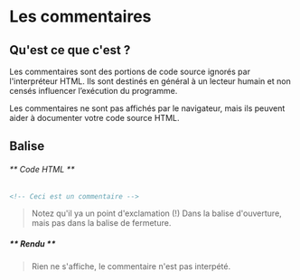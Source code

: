 # Les commentaires

## Qu'est ce que c'est ?

Les commentaires sont des portions de code source ignorés par l'interpréteur HTML.
Ils sont destinés en général à un lecteur humain et non censés influencer l’exécution du programme.

Les commentaires ne sont pas affichés par le navigateur, mais ils peuvent aider à documenter votre code source HTML.


## Balise



<!-- tabs:start -->

###### ** Code HTML **

```html
<!-- Ceci est un commentaire -->
```

> Notez qu'il ya un point d'exclamation (!) Dans la balise d'ouverture, mais pas dans la balise de fermeture.


##### ** Rendu **

<!-- Ceci est un commentaire -->

> Rien ne s'affiche, le commentaire n'est pas interpété.

<!-- tabs:end -->
